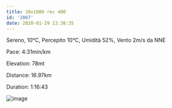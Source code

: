 ```yaml
---
title: 10x1000 rec 400
id: '2067'
date: 2020-01-29 13:38:35
---
```


Sereno, 10°C, Percepito 10°C, Umidità 52%, Vento 2m/s da NNE

Pace: 4:31min/km

Elevation: 78mt

Distance: 16.97km

Duration: 1:16:43

![image](/images/2021/08/20200129-activity-map.png)